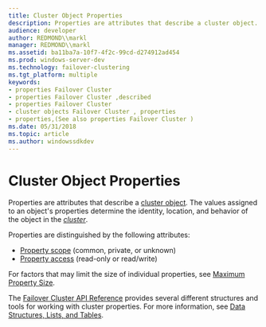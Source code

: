 ```yaml
---
title: Cluster Object Properties
description: Properties are attributes that describe a cluster object. The values assigned to an objects properties determine the identity, location, and behavior of the object in the cluster.
audience: developer
author: REDMOND\\markl
manager: REDMOND\\markl
ms.assetid: ba11ba7a-10f7-4f2c-99cd-d274912ad454
ms.prod: windows-server-dev
ms.technology: failover-clustering
ms.tgt_platform: multiple
keywords:
- properties Failover Cluster
- properties Failover Cluster ,described
- properties Failover Cluster
- cluster objects Failover Cluster , properties
- properties,(See also properties Failover Cluster )
ms.date: 05/31/2018
ms.topic: article
ms.author: windowssdkdev
---
```


# Cluster Object Properties

Properties are attributes that describe a [cluster object](cluster-objects.md). The values assigned to an object's properties determine the identity, location, and behavior of the object in the [*cluster*](c-gly.md#-wolf-cluster-gly).

Properties are distinguished by the following attributes:

-   [Property scope](property-scope.md) (common, private, or unknown)
-   [Property access](property-access.md) (read-only or read/write)

For factors that may limit the size of individual properties, see [Maximum Property Size](maximum-string-size.md).

The [Failover Cluster API Reference](server-cluster-api-reference.md) provides several different structures and tools for working with cluster properties. For more information, see [Data Structures, Lists, and Tables](data-structures-lists-and-tables.md).

 

 




